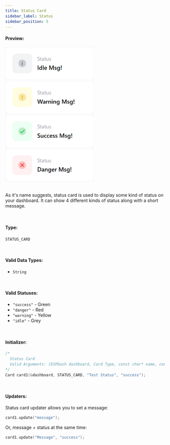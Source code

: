 ```yaml
---
title: Status Card
sidebar_label: Status
sidebar_position: 5
---
```


#### Preview:

<img className="card-preview" src="/img/v4/status-card-idle.png" width="280px" alt="Preview" />
<img className="card-preview" src="/img/v4/status-card-warning.png" width="280px" alt="Preview" />
<img className="card-preview" src="/img/v4/status-card-success.png" width="280px" alt="Preview" />
<img className="card-preview" src="/img/v4/status-card-danger.png" width="280px" alt="Preview" />

<br/>
<br/>

As it's name suggests, status card is used to display some kind of status on your dashboard. It can show 4 different kinds of status along with a short message.

<br/>

#### Type:
`STATUS_CARD`

<br/>

#### Valid Data Types:
- `String`

<br/>

#### Valid Statuses:
- `"success"` - Green
- `"danger"` - Red
- `"warning"` - Yellow
- `"idle"` - Grey

<br/>

#### Initializer:
```cpp
/* 
  Status Card
  Valid Arguments: (ESPDash dashboard, Card Type, const char* name, const char* status (optional) )
*/
Card card1(&dashboard, STATUS_CARD, "Test Status", "success");
```

<br/>

#### Updaters:

Status card updater allows you to set a message:

```cpp
card1.update("message");
```

Or, message + status at the same time:
```cpp
card1.update("Message", "success");
```